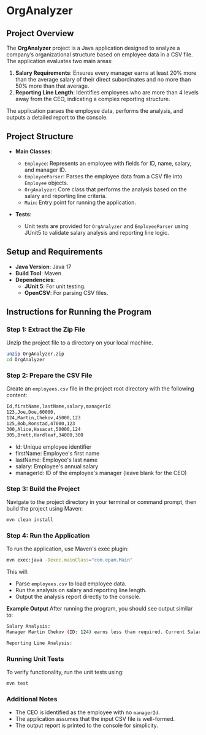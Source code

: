 # OrgAnalyzer

## Project Overview
The **OrgAnalyzer** project is a Java application designed to analyze a company’s organizational structure based on employee data in a CSV file. The application evaluates two main areas:

1. **Salary Requirements**: Ensures every manager earns at least 20% more than the average salary of their direct subordinates and no more than 50% more than that average.
2. **Reporting Line Length**: Identifies employees who are more than 4 levels away from the CEO, indicating a complex reporting structure.

The application parses the employee data, performs the analysis, and outputs a detailed report to the console.

## Project Structure
- **Main Classes**:
  - `Employee`: Represents an employee with fields for ID, name, salary, and manager ID.
  - `EmployeeParser`: Parses the employee data from a CSV file into `Employee` objects.
  - `OrgAnalyzer`: Core class that performs the analysis based on the salary and reporting line criteria.
  - `Main`: Entry point for running the application.

- **Tests**:
  - Unit tests are provided for `OrgAnalyzer` and `EmployeeParser` using JUnit5 to validate salary analysis and reporting line logic.

## Setup and Requirements
- **Java Version**: Java 17
- **Build Tool**: Maven
- **Dependencies**:
  - **JUnit 5**: For unit testing.
  - **OpenCSV**: For parsing CSV files.

## Instructions for Running the Program

### Step 1: Extract the Zip File

Unzip the project file to a directory on your local machine.

```bash
unzip OrgAnalyzer.zip
cd OrgAnalyzer
```

### Step 2: Prepare the CSV File
Create an `employees.csv` file in the project root directory with the following content:

```bash
Id,firstName,lastName,salary,managerId
123,Joe,Doe,60000,
124,Martin,Chekov,45000,123
125,Bob,Ronstad,47000,123
300,Alice,Hasacat,50000,124
305,Brett,Hardleaf,34000,300
```

- Id: Unique employee identifier
- firstName: Employee's first name
- lastName: Employee's last name
- salary: Employee's annual salary
- managerId: ID of the employee's manager (leave blank for the CEO)

### Step 3: Build the Project

Navigate to the project directory in your terminal or command prompt, then build the project using Maven:

```bash
mvn clean install
```

### Step 4: Run the Application
To run the application, use Maven's exec plugin:

```bash
mvn exec:java -Dexec.mainClass="com.epam.Main"
```

This will:
- Parse `employees.csv` to load employee data.
- Run the analysis on salary and reporting line length.
- Output the analysis report directly to the console.

**Example Output**
After running the program, you should see output similar to:

```bash
Salary Analysis:
Manager Martin Chekov (ID: 124) earns less than required. Current Salary: 45000.00, Minimum Required Salary: 60000.00, Difference: 15000.00, Average Subordinate Salary: 50000.00

Reporting Line Analysis:
```

### Running Unit Tests
To verify functionality, run the unit tests using:

```bash
mvn test
```

### Additional Notes
- The CEO is identified as the employee with no `managerId`.
- The application assumes that the input CSV file is well-formed.
- The output report is printed to the console for simplicity.